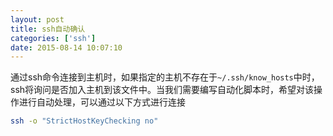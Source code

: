```yaml
---
layout: post
title: ssh自动确认
categories: ['ssh']
date: 2015-08-14 10:07:10
---
```

通过ssh命令连接到主机时，如果指定的主机不存在于```~/.ssh/know_hosts```中时，ssh将询问是否加入主机到该文件中。当我们需要编写自动化脚本时，希望对该操作进行自动处理，可以通过以下方式进行连接

```sh
ssh -o "StrictHostKeyChecking no"
```
